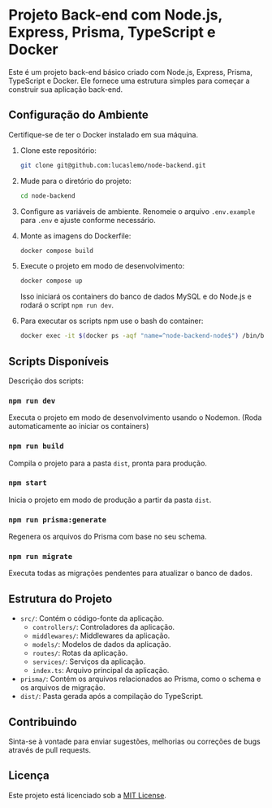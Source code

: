# Projeto Back-end com Node.js, Express, Prisma, TypeScript e Docker

Este é um projeto back-end básico criado com Node.js, Express, Prisma, TypeScript e Docker. Ele fornece uma estrutura simples para começar a construir sua aplicação back-end.

## Configuração do Ambiente

Certifique-se de ter o Docker instalado em sua máquina.

1. Clone este repositório:

   ```bash
   git clone git@github.com:lucaslemo/node-backend.git
   ```

2. Mude para o diretório do projeto:

   ```bash
   cd node-backend
   ```

3. Configure as variáveis de ambiente. Renomeie o arquivo `.env.example` para `.env` e ajuste conforme necessário.

4. Monte as imagens do Dockerfile:

   ```bash
   docker compose build
   ```

5. Execute o projeto em modo de desenvolvimento:

   ```bash
   docker compose up
   ```

   Isso iniciará os containers do banco de dados MySQL e do Node.js e rodará o script `npm run dev`.

6. Para executar os scripts npm use o bash do container:

   ```bash
   docker exec -it $(docker ps -aqf "name=^node-backend-node$") /bin/bash
   ```

## Scripts Disponíveis

Descrição dos scripts:

### `npm run dev`

Executa o projeto em modo de desenvolvimento usando o Nodemon. (Roda automaticamente ao iniciar os containers)

### `npm run build`

Compila o projeto para a pasta `dist`, pronta para produção.

### `npm start`

Inicia o projeto em modo de produção a partir da pasta `dist`.

### `npm run prisma:generate`

Regenera os arquivos do Prisma com base no seu schema.

### `npm run migrate`

Executa todas as migrações pendentes para atualizar o banco de dados.

## Estrutura do Projeto

- `src/`: Contém o código-fonte da aplicação.
  - `controllers/`: Controladores da aplicação.
  - `middlewares/`: Middlewares da aplicação.
  - `models/`: Modelos de dados da aplicação.
  - `routes/`: Rotas da aplicação.
  - `services/`: Serviços da aplicação.
  - `index.ts`: Arquivo principal da aplicação.
- `prisma/`: Contém os arquivos relacionados ao Prisma, como o schema e os arquivos de migração.
- `dist/`: Pasta gerada após a compilação do TypeScript.

## Contribuindo

Sinta-se à vontade para enviar sugestões, melhorias ou correções de bugs através de pull requests.

## Licença

Este projeto está licenciado sob a [MIT License](LICENSE).
